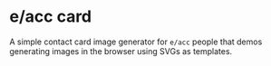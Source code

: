 # e/acc card

A simple contact card image generator for `e/acc` people that demos generating images in the browser using SVGs as templates.

